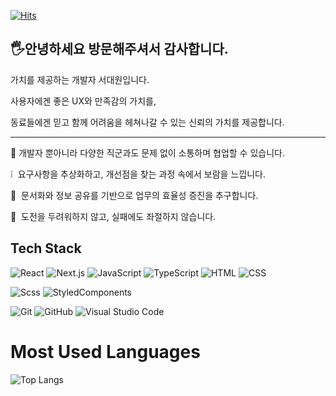[![Hits](https://hits.seeyoufarm.com/api/count/incr/badge.svg?url=https%3A%2F%2Fgithub.com%2Fserzhul&count_bg=%2379C83D&title_bg=%23555555&icon=&icon_color=%23E7E7E7&title=%EB%B0%A9%EB%AC%B8+%EC%88%98&edge_flat=false)](https://hits.seeyoufarm.com)


🖐안녕하세요 방문해주셔서 감사합니다.
---
가치를 제공하는 개발자 서대원입니다.

사용자에겐 좋은 UX와 만족감의 가치를,

동료들에겐 믿고 함께 어려움을 헤쳐나갈 수 있는 신뢰의 가치를 제공합니다.

---

🤝 개발자 뿐아니라 다양한 직군과도 문제 없이 소통하며 협업할 수 있습니다.

❕  요구사항을 추상화하고, 개선점을 찾는 과정 속에서 보람을 느낍니다.

📑  문서화와 정보 공유를 기반으로 업무의 효율성 증진을 추구합니다.

🙌  도전을 두려워하지 않고, 실패에도 좌절하지 않습니다.


## Tech Stack

<p>
  <img alt="React" src="https://img.shields.io/badge/React-61DAFB?logo=react&logoColor=white&style=flat" />
  <img alt="Next.js" src="https://img.shields.io/badge/Next.js-000000?logo=Next.js&logoColor=white&style=flat" />
  
  
  <img alt="JavaScript" src="https://img.shields.io/badge/JavaScript-F7DF1E?logo=javascript&logoColor=white&style=flat" />
  <img alt="TypeScript" src="https://img.shields.io/badge/TypeScript-3178C6?logo=typescript&logoColor=white&style=flat" />
  <img alt="HTML" src="https://img.shields.io/badge/HTML-E34F26?logo=html5&logoColor=white&style=flat" />
  <img alt="CSS" src="https://img.shields.io/badge/CSS-1572B6?logo=css3&logoColor=white&style=flat" />
</p>

<p>  
  <img alt="Scss" src="https://img.shields.io/badge/Scss-CC6699?logo=sass&logoColor=white&style=flat" />
  <img alt="StyledComponents" src="https://img.shields.io/badge/StyledComponents-DB7093?logo=styled-components&logoColor=white&style=flat" />
</p>

<p>
  <img alt="Git" src="https://img.shields.io/badge/Git-F05032?logo=git&logoColor=white&style=flat" />
  <img alt="GitHub" src="https://img.shields.io/badge/GitHub-181717?logo=github&logoColor=white&style=flat" />
  <img alt="Visual Studio Code" src="https://img.shields.io/badge/Visual Studio Code-007ACC?logo=visual+studio+code&logoColor=white&style=flat" />
</p>

# Most Used Languages
![Top Langs](https://github-readme-stats.vercel.app/api/top-langs/?username=anuraghazra&layout=compact&theme=blue-green)
